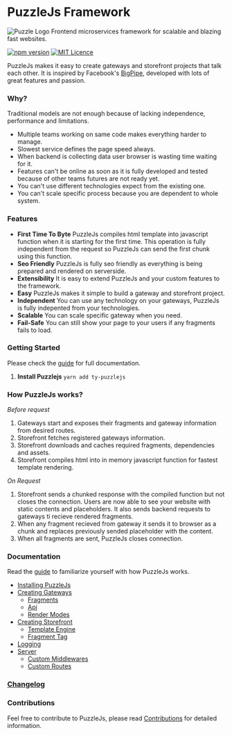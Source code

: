 # PuzzleJs Framework

![Puzzle Logo](https://image.ibb.co/jM29on/puzzlelogo.png)
Frontend microservices framework for scalable and blazing fast websites.

[![npm version](https://badge.fury.io/js/ty-puzzlejs.svg)](https://www.npmjs.com/package/ty-puzzlejs) [![MIT Licence](https://img.shields.io/npm/l/slate.svg?maxAge=300)](https://opensource.org/licenses/mit-license.php)

PuzzleJs makes it easy to create gateways and storefront projects that talk each other. It is inspired by Facebook's [BigPipe](https://www.facebook.com/notes/facebook-engineering/bigpipe-pipelining-web-pages-for-high-performance/389414033919/), developed with lots of great features and passion.

### Why?
Traditional models are not enough because of lacking independence, performance and limitations.
* Multiple teams working on same code makes everything harder to manage.
* Slowest service defines the page speed always.
* When backend is collecting data user browser is wasting time waiting for it.
* Features can't be online as soon as it is fully developed and tested because of other teams futures are not ready yet.
* You can't use different technologies expect from the existing one.
* You can't scale specific process because you are dependent to whole system.

### Features
* **First Time To Byte** PuzzleJs compiles html template into javascript function when it is starting for the first time. This operation is fully independent from the request so PuzzleJs can send the first chunk using this function.
* **Seo Friendly** PuzzleJs is fully seo friendly as everything is being prepared and rendered on serverside.
* **Extensibility** It is easy to extend PuzzleJs and your custom features to the framework.
* **Easy** PuzzleJs makes it simple to build a gateway and storefront project.
* **Independent** You can use any technology on your gateways, PuzzleJs is fully indepented from your technologies.
* **Scalable** You can scale specific gateway when you need.
* **Fail-Safe** You can still show your page to your users if any fragments fails to load.

### Getting Started
Please check the [guide](./docs/guide.md) for full documentation.

1. **Install Puzzlejs**
`yarn add ty-puzzlejs`


### How PuzzleJs works?

*Before request*
1. Gateways start and exposes their fragments and gateway information from desired routes.
2. Storefront fetches registered gateways information.
3. Storefront downloads and caches required fragments, dependencies and assets.
4. Storefront compiles html into in memory javascript function for fastest template rendering.

*On Request*
1. Storefront sends a chunked response with the compiled function but not closes the connection. Users are now able to see your website with static contents and placeholders. It also sends backend requests to gateways ti recieve rendered fragments.
2. When any fragment recieved from gateway it sends it to browser as a chunk and replaces previously sended placeholder with the content.
3. When all fragments are sent, PuzzleJs closes connection.

### Documentation
Read the [guide](./docs/guide.md) to familiarize yourself with how PuzzleJs works.

* [Installing PuzzleJs](./docs/guide.md#installing-puzzlejs)
* [Creating Gateways](./docs/guide.md#creating-gateways)
    * [Fragments](./docs/guide.md#fragments)
    * [Api](./docs/guide.md#api)
    * [Render Modes](./docs/guide.md#render-modes)
* [Creating Storefront](./docs/guide.md#creating-storefront)
    * [Template Engine](./docs/guide.md#template-engine)
    * [Fragment Tag](./docs/guide.md#fragment-tag)
* [Logging](./docs/guide.md#template)
* [Server](./docs/guide.md#server)
    * [Custom Middlewares](./docs/guide.md#middlewares)
    * [Custom Routes](./docs/guide.md#custom-routes)

### [Changelog](./CHANGELOG.md)

### Contributions
Feel free to contribute to PuzzleJs, please read [Contributions](./docs/contributions.md) for detailed information.
